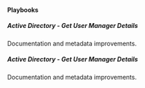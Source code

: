 
#### Playbooks
##### Active Directory - Get User Manager Details
Documentation and metadata improvements.
##### Active Directory - Get User Manager Details
Documentation and metadata improvements.
